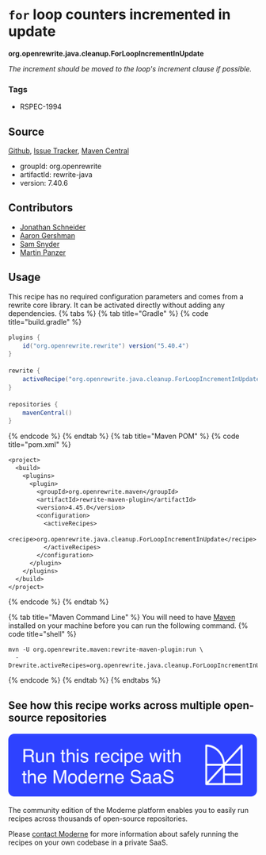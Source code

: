 # `for` loop counters incremented in update

**org.openrewrite.java.cleanup.ForLoopIncrementInUpdate**

_The increment should be moved to the loop's increment clause if possible._

### Tags

* RSPEC-1994

## Source

[Github](https://github.com/openrewrite/rewrite/blob/main/rewrite-java/src/main/java/org/openrewrite/java/cleanup/ForLoopIncrementInUpdate.java), [Issue Tracker](https://github.com/openrewrite/rewrite/issues), [Maven Central](https://central.sonatype.com/artifact/org.openrewrite/rewrite-java/7.40.6/jar)

* groupId: org.openrewrite
* artifactId: rewrite-java
* version: 7.40.6

## Contributors
* [Jonathan Schneider](jkschneider@gmail.com)
* [Aaron Gershman](aegershman@gmail.com)
* [Sam Snyder](sam@moderne.io)
* [Martin Panzer](postremus1996@googlemail.com)


## Usage

This recipe has no required configuration parameters and comes from a rewrite core library. It can be activated directly without adding any dependencies.
{% tabs %}
{% tab title="Gradle" %}
{% code title="build.gradle" %}
```groovy
plugins {
    id("org.openrewrite.rewrite") version("5.40.4")
}

rewrite {
    activeRecipe("org.openrewrite.java.cleanup.ForLoopIncrementInUpdate")
}

repositories {
    mavenCentral()
}

```
{% endcode %}
{% endtab %}
{% tab title="Maven POM" %}
{% code title="pom.xml" %}
```markup
<project>
  <build>
    <plugins>
      <plugin>
        <groupId>org.openrewrite.maven</groupId>
        <artifactId>rewrite-maven-plugin</artifactId>
        <version>4.45.0</version>
        <configuration>
          <activeRecipes>
            <recipe>org.openrewrite.java.cleanup.ForLoopIncrementInUpdate</recipe>
          </activeRecipes>
        </configuration>
      </plugin>
    </plugins>
  </build>
</project>
```
{% endcode %}
{% endtab %}

{% tab title="Maven Command Line" %}
You will need to have [Maven](https://maven.apache.org/download.cgi) installed on your machine before you can run the following command.
{% code title="shell" %}
```shell
mvn -U org.openrewrite.maven:rewrite-maven-plugin:run \
  -Drewrite.activeRecipes=org.openrewrite.java.cleanup.ForLoopIncrementInUpdate
```
{% endcode %}
{% endtab %}
{% endtabs %}

## See how this recipe works across multiple open-source repositories

[![Moderne Link Image](/.gitbook/assets/ModerneRecipeButton.png)](https://public.moderne.io/recipes/org.openrewrite.java.cleanup.ForLoopIncrementInUpdate)

The community edition of the Moderne platform enables you to easily run recipes across thousands of open-source repositories.

Please [contact Moderne](https://moderne.io/product) for more information about safely running the recipes on your own codebase in a private SaaS.

